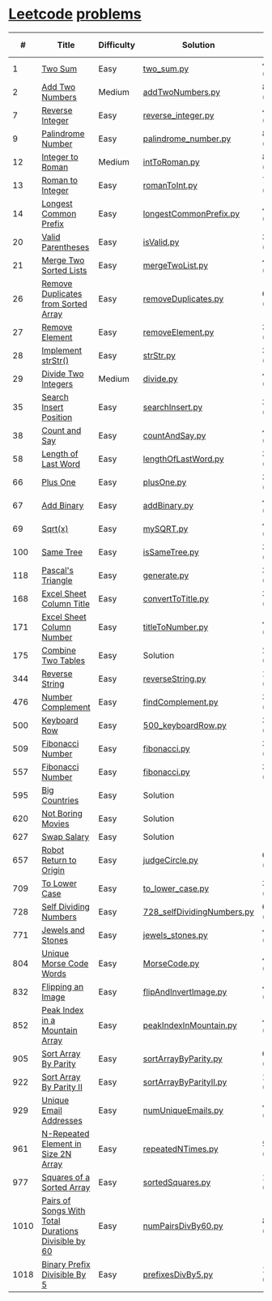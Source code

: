 # [Leetcode](https://leetcode.com/) [problems](https://leetcode.com/problemset/all/)

| #    | Title                                                                                                                                     | Difficulty | Solution                                                                                                                      | Runtime         | Memory usage      |
|------|-------------------------------------------------------------------------------------------------------------------------------------------|------------|-------------------------------------------------------------------------------------------------------------------------------|-----------------|-------------------|
| 1    | [Two Sum](https://leetcode.com/problems/two-sum/)                                                                                         | Easy       | [two_sum.py](https://github.com/ngocyen3006/learn-python/blob/master/leetcode.com/two_sum.py)                                 | 40ms (85.07%)   | 15.1 MB           |
| 2    | [Add Two Numbers](https://leetcode.com/problems/add-two-numbers/)                                                                         | Medium     | [addTwoNumbers.py](https://github.com/ngocyen3006/learn-python/blob/master/leetcode.com/addTwoNumbers.py)                     | 80ms (95.14%)   | 13.2 MB (5.21%)   |
| 7    | [Reverse Integer](https://leetcode.com/problems/reverse-integer/)                                                                         | Easy       | [reverse_integer.py](https://github.com/ngocyen3006/learn-python/blob/master/leetcode.com/reverse_integer.py)                 | 40ms (99.93%)   | 13.3 MB           |
| 9    | [Palindrome Number](https://leetcode.com/problems/palindrome-number/)                                                                     | Easy       | [palindrome_number.py](https://github.com/ngocyen3006/learn-python/blob/master/leetcode.com/palindrome_number.py)             | 80ms (96.89%)   | 13.2 MB           |
| 12   | [Integer to Roman](https://leetcode.com/problems/integer-to-roman/)                                                                       | Medium     | [intToRoman.py](https://github.com/ngocyen3006/learn-python/blob/master/leetcode.com/intToRoman.py)                           | 88ms (81.07%)   | 13.1 MB           |
| 13   | [Roman to Integer](https://leetcode.com/problems/roman-to-integer/)                                                                       | Easy       | [romanToInt.py](https://github.com/ngocyen3006/learn-python/blob/master/leetcode.com/romanToInt.py)                           | 72ms (86.82%)   | 13.2 MB           |
| 14   | [Longest Common Prefix](https://leetcode.com/problems/longest-common-prefix/)                                                             | Easy       | [longestCommonPrefix.py](https://github.com/ngocyen3006/learn-python/blob/master/leetcode.com/longestCommonPrefix.py)         | 40ms (72.98%)   | 13.4 MB (5.10%)   |
| 20   | [Valid Parentheses](https://leetcode.com/problems/valid-parentheses/)                                                                     | Easy       | [isValid.py](https://github.com/ngocyen3006/learn-python/blob/master/leetcode.com/isValid.py)                                 | 36ms (86.76%)   | 13.2 MB (5.22%)   |
| 21   | [Merge Two Sorted Lists](https://leetcode.com/problems/merge-two-sorted-lists/)                                                           | Easy       | [mergeTwoList.py](https://github.com/ngocyen3006/learn-python/blob/master/leetcode.com/mergeTwoList.py)                       | 44ms (88.40%)   | 13.2 MB (5.06%)   |
| 26   | [Remove Duplicates from Sorted Array](https://leetcode.com/problems/remove-duplicates-from-sorted-array/)                                 | Easy       | [removeDuplicates.py](https://github.com/ngocyen3006/learn-python/blob/master/leetcode.com/removeDuplicates.py)               | 60ms (80.39%)   | 14.7 MB (5.43%)   |
| 27   | [Remove Element](https://leetcode.com/problems/remove-element/)                                                                           | Easy       | [removeElement.py](https://github.com/ngocyen3006/learn-python/blob/master/leetcode.com/removeElement.py)                     | 36ms (99.29%)   | 13.3 MB (5.09%)   |
| 28   | [Implement strStr()](https://leetcode.com/problems/implement-strstr/)                                                                     | Easy       | [strStr.py](https://github.com/ngocyen3006/learn-python/blob/master/leetcode.com/strStr.py)                                   | 36ms (87.69%)   | 13.4 MB (5.13%)   |
| 29   | [Divide Two Integers](https://leetcode.com/problems/divide-two-integers/)                                                                 | Medium     | [divide.py](https://github.com/ngocyen3006/learn-python/blob/master/leetcode.com/divide.py)                                   | 40ms (100.00%)  | 13.3 MB (5.26%)   |
| 35   | [Search Insert Position](https://leetcode.com/problems/search-insert-position/)                                                           | Easy       | [searchInsert.py](https://github.com/ngocyen3006/learn-python/blob/master/leetcode.com/searchInsert.py)                       | 36ms (92.40%)   | 13.7 MB           |
| 38   | [Count and Say](https://leetcode.com/problems/count-and-say/)                                                                             | Easy       | [countAndSay.py](https://github.com/ngocyen3006/learn-python/blob/master/leetcode.com/countAndSay.py)                         | 40ms (85.28%)   | 13.3 MB (5.11%)   |
| 58   | [Length of Last Word](https://leetcode.com/problems/length-of-last-word/)                                                                 | Easy       | [lengthOfLastWord.py](https://github.com/ngocyen3006/learn-python/blob/master/leetcode.com/lengthOfLastWord.py)               | 36ms (83.05%)   | 13.4 MB (6.04%)   |
| 66   | [Plus One](https://leetcode.com/problems/plus-one/)                                                                                       | Easy       | [plusOne.py](https://github.com/ngocyen3006/learn-python/blob/master/leetcode.com/plusOne.py)                                 | 36ms (88.82%)   | 13.1 MB (5.29%)   |
| 67   | [Add Binary](https://leetcode.com/problems/add-binary/)                                                                                   | Easy       | [addBinary.py](https://github.com/ngocyen3006/learn-python/blob/master/leetcode.com/addBinary.py)                             | 44ms (78.93%)   | 13.4 MB (5.43%)   |
| 69   | [Sqrt(x)](https://leetcode.com/problems/sqrtx/)                                                                                           | Easy       | [mySQRT.py](https://github.com/ngocyen3006/learn-python/blob/master/leetcode.com/mySQRT.py)                                   | 40ms (99.88%)   | 13.2 MB           |
| 100  | [Same Tree](https://leetcode.com/problems/same-tree/)                                                                                     | Easy       | [isSameTree.py](https://github.com/ngocyen3006/learn-python/blob/master/leetcode.com/isSameTree.py)                           | 36ms (84.81%)   | 13.3 MB (5.74%)   |
| 118  | [Pascal's Triangle](https://leetcode.com/problems/pascals-triangle/)                                                                      | Easy       | [generate.py](https://github.com/ngocyen3006/learn-python/blob/master/leetcode.com/generate.py)                               | 36ms (77.44%)   | 13.3 MB (5.83%)   |
| 168  | [Excel Sheet Column Title](https://leetcode.com/problems/excel-sheet-column-title/)                                                       | Easy       | [convertToTitle.py](https://github.com/ngocyen3006/learn-python/blob/master/leetcode.com/convertToTitle.py)                   | 36ms (82.98%)   | 13.1 MB (6.90%)   |
| 171  | [Excel Sheet Column Number](https://leetcode.com/problems/excel-sheet-column-number/)                                                     | Easy       | [titleToNumber.py](https://github.com/ngocyen3006/learn-python/blob/master/leetcode.com/titleToNumber.py)                     | 40ms (100.00%)  | 13.3 MB           |
| 175  | [Combine Two Tables](https://leetcode.com/problems/combine-two-tables/)                                                                   | Easy       | Solution                                                                                                                      | 207ms (190.33%) |                   |
| 344  | [Reverse String](https://leetcode.com/problems/reverse-string/)                                                                           | Easy       | [reverseString.py](https://github.com/ngocyen3006/learn-python/blob/master/leetcode.com/reverseString.py)                     | 168ms (72.98%)  | 17.6 MB           |
| 476  | [Number Complement](https://leetcode.com/problems/number-complement/)                                                                     | Easy       | [findComplement.py](https://github.com/ngocyen3006/learn-python/blob/master/leetcode.com/findComplement.py)                   | 36ms (88.49%)   | 13.1 MB (5.55%)   |
| 500  | [Keyboard Row](https://leetcode.com/problems/keyboard-row/)                                                                               | Easy       | [500_keyboardRow.py](https://github.com/ngocyen3006/learn-python/blob/master/leetcode.com/500_keyboardRow.py)                 | 36ms (80.63%)   | 13.1 MB (6.58%)   |
| 509  | [Fibonacci Number](https://leetcode.com/problems/fibonacci-number/)                                                                       | Easy       | [fibonacci.py](https://github.com/ngocyen3006/learn-python/blob/master/leetcode.com/fibonacci.py)                             | 36ms (78.77%0)  | 13.2 MB           |
| 557  | [Fibonacci Number](https://leetcode.com/problems/fibonacci-number/)                                                                       | Easy       | [fibonacci.py](https://github.com/ngocyen3006/learn-python/blob/master/leetcode.com/fibonacci.py)                             | 36ms (78.77%0)  | 13.2 MB           |
| 595  | [Big Countries](https://leetcode.com/problems/big-countries/)                                                                             | Easy       | Solution                                                                                                                      |                 |                   |
| 620  | [Not Boring Movies](https://leetcode.com/problems/not-boring-movies/)                                                                     | Easy       | Solution                                                                                                                      |                 |                   |
| 627  | [Swap Salary](https://leetcode.com/problems/swap-salary/)                                                                                 | Easy       | Solution                                                                                                                      |                 |                   |
| 657  | [Robot Return to Origin](https://leetcode.com/problems/robot-return-to-origin/)                                                           | Easy       | [judgeCircle.py](https://github.com/ngocyen3006/learn-python/blob/master/leetcode.com/judgeCircle.py)                         | 60ms (65.83%)   | 13.4 MB (5.32%)   |
| 709  | [To Lower Case](https://leetcode.com/problems/to-lower-case/)                                                                             | Easy       | [to_lower_case.py](https://github.com/ngocyen3006/learn-python/blob/master/leetcode.com/to_lower_case.py)                     | 36ms (74.39%)   | 13.1 MB (5.45%)   |
| 728  | [Self Dividing Numbers](https://leetcode.com/problems/self-dividing-numbers/)                                                             | Easy       | [728_selfDividingNumbers.py](https://github.com/ngocyen3006/learn-python/blob/master/leetcode.com/728_selfDividingNumbers.py) | 64ms (57.21%)   | 13.2 MB (6.29%)   |
| 771  | [Jewels and Stones](https://leetcode.com/problems/jewels-and-stones/)                                                                     | Easy       | [jewels_stones.py](https://github.com/ngocyen3006/learn-python/blob/master/leetcode.com/jewels_stones.py)                     | 40ms (71.43%)   | 13.1 MB (5.25%)   |
| 804  | [Unique Morse Code Words](https://leetcode.com/problems/unique-morse-code-words/)                                                         | Easy       | [MorseCode.py](https://github.com/ngocyen3006/learn-python/blob/master/leetcode.com/MorseCode.py)                             | 40ms (65.21%)   | 13.3 MB (5.36%)   |
| 832  | [Flipping an Image](https://leetcode.com/problems/flipping-an-image/)                                                                     | Easy       | [flipAndInvertImage.py](https://github.com/ngocyen3006/learn-python/blob/master/leetcode.com/flipAndInvertImage.py)           | 48ms (74.71%)   | 13.1 MB (5.63%)   |
| 852  | [Peak Index in a Mountain Array](https://leetcode.com/problems/peak-index-in-a-mountain-array/)                                           | Easy       | [peakIndexInMountain.py](https://github.com/ngocyen3006/learn-python/blob/master/leetcode.com/peakIndexInMountain.py)         | 40ms (78.50%)   | 14.4 MB (5.42%)   |
| 905  | [Sort Array By Parity](https://leetcode.com/problems/sort-array-by-parity/)                                                               | Easy       | [sortArrayByParity.py](https://github.com/ngocyen3006/learn-python/blob/master/leetcode.com/sortArrayByParity.py)             | 68ms (82.82%)   | 13.9 MB (5.69%)   |
| 922  | [Sort Array By Parity II](https://leetcode.com/problems/sort-array-by-parity-ii/)                                                         | Easy       | [sortArrayByParityII.py](https://github.com/ngocyen3006/learn-python/blob/master/leetcode.com/sortArrayByParityII.py)         | 152ms (47.22%)  | 15.4 MB (5.49%)   |
| 929  | [Unique Email Addresses](https://leetcode.com/problems/unique-email-addresses/)                                                           | Easy       | [numUniqueEmails.py](https://github.com/ngocyen3006/learn-python/blob/master/leetcode.com/numUniqueEmails.py)                 | 48ms (77.67%)   | 13.2 MB (5.79%)   |
| 961  | [N-Repeated Element in Size 2N Array](https://leetcode.com/problems/n-repeated-element-in-size-2n-array/)                                 | Easy       | [repeatedNTimes.py](https://github.com/ngocyen3006/learn-python/blob/master/leetcode.com/repeatedNTimes.py)                   | 52ms (64.93%)   | 14.5 MB (5.12%)   |
| 977  | [Squares of a Sorted Array](https://leetcode.com/problems/squares-of-a-sorted-array/)                                                     | Easy       | [sortedSquares.py](https://github.com/ngocyen3006/learn-python/blob/master/leetcode.com/sortedSquares.py)                     | 172ms (58.23%)  | 15.1 MB (5.22%)   |
| 1010 | [Pairs of Songs With Total Durations Divisible by 60](https://leetcode.com/problems/pairs-of-songs-with-total-durations-divisible-by-60/) | Easy       | [numPairsDivBy60.py](https://github.com/ngocyen3006/learn-python/blob/master/leetcode.com/numPairsDivBy60.py)                 | 88ms (49.48%)   | 15.1 MB (100.00%) |
| 1018 | [Binary Prefix Divisible By 5](https://leetcode.com/problems/binary-prefix-divisible-by-5/)                                               | Easy       | [prefixesDivBy5.py](https://github.com/ngocyen3006/learn-python/blob/master/leetcode.com/prefixesDivBy5.py)                   | 100ms (92.26%)  | 16.2 MB (100.00%) |
